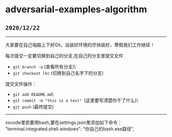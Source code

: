 ﻿# adversarial-examples-algorithm
## `2020/12/22`
---
大家要在自己电脑上下好Git，没装好环境的尽快装好，寒假我们工作继续！


每次提交一定要切换到自己的分支,在自己的分支里提交文件

* `git branch -a` (查看所有分支)\
* `git checkout lhc` (切换到自己名字下的分支)


提交文件操作：

* `git add README.md`\
* `git commit -m "this is a test" `(这里要写清楚你干了什么)\
* `git push` (最终提交)

---
vscode里若要用bash,要在settings.json里添加如下命令：
"terminal.integrated.shell.windows": "你自己的bash.exe路径",
